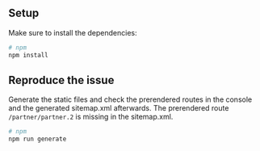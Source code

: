 ## Setup

Make sure to install the dependencies:

```bash
# npm
npm install
```

## Reproduce the issue

Generate the static files and check the prerendered routes in the console and the generated sitemap.xml afterwards.
The prerendered route `/partner/partner.2` is missing in the sitemap.xml.

```bash
# npm
npm run generate
```
